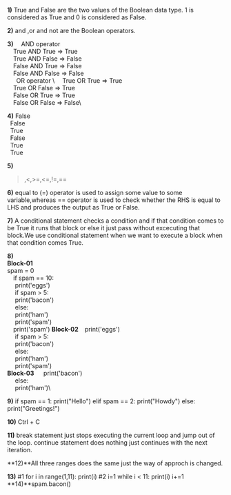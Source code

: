**1)**
True and False are the two values of the Boolean data type. 1 is considered as True and 
      0 is considered as False.

**2)**
and ,or and not are the Boolean operators.

**3)**
&ensp;&ensp;AND operator\
&ensp;&ensp;True AND True => True\
&ensp;&ensp;True AND False => False\
&ensp;&ensp;False AND True => False\
&ensp;&ensp;False AND False => False\
&ensp;&ensp;&ensp;OR operator \	
&ensp;&ensp;True OR True => True\
&ensp;&ensp;True OR False => True\
&ensp;&ensp;False OR True => True\
&ensp;&ensp;False OR False => False\

**4)**
False\
&ensp;False\
&ensp;True\
&ensp;False\
&ensp;True\
&ensp;True

**5)**
 >,<,>=,<=,!=,==

**6)**
equal to (=) operator is used to assign some value to some variable,whereas == operator is used to check
 whether the RHS is equal to LHS and produces the output as True or False.

**7)**
A conditional statement checks a condition and if that condition comes to be True it
runs that block or else it just pass without excecuting that block.We use conditional statement 
when we want to execute a block when that condition comes True.

**8)**\
**Block-01**\
spam = 0\
&ensp;&ensp;if spam == 10:\
&ensp;&ensp;    print('eggs')\
&ensp;&ensp;    if spam > 5:\
&ensp;&ensp;        print('bacon')\
&ensp;&ensp;    else:\
&ensp;&ensp;        print('ham')\
&ensp;&ensp;    print('spam')\
&ensp;&ensp;print('spam')
**Block-02**
&ensp;  print('eggs')\
&ensp;&ensp;    if spam > 5:\
&ensp;&ensp;        print('bacon')\
&ensp;&ensp;    else:\
&ensp;&ensp;        print('ham')\
&ensp;&ensp;    print('spam')\
**Block-03**
&ensp;&ensp;    print('bacon')\
&ensp;&ensp;    else:\
&ensp;&ensp;        print('ham')\

**9)**
if spam == 1:
	print("Hello")
elif spam == 2:
	print("Howdy")
else:
	print("Greetings!")

**10)**
Ctrl + C

**11)**
break statement just stops executing the current loop and jump out of the loop.
continue statement does nothing just continues with the next iteration.

**12)**All three ranges does the same just the way of approch is changed.

**13)**
#1 for i in range(1,11):
	print(i)
#2 i=1
   while i < 11:
	print(i)
	i+=1
**14)**spam.bacon()